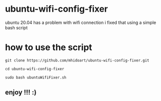 # ubuntu-wifi-config-fixer
ubuntu 20.04 has a problem with wifi connection i fixed that using a simple bash script

# how to use the script
`git clone https://github.com/mhidoart/ubuntu-wifi-config-fixer.git`

`cd ubuntu-wifi-config-fixer`

`sudo bash ubuntuWifiFixer.sh `

## enjoy !!! :)
